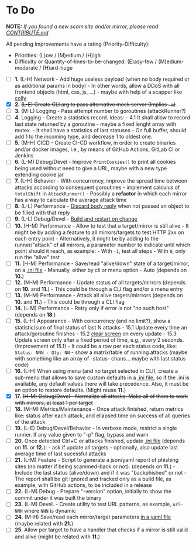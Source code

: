 # To Do

**NOTE:** _If you found a new scam site and/or mirror, please read [CONTRIBUTE.md](CONTRIBUTE.md)_

All pending improvements have a rating (Priority-Difficulty):
- Priorities: (L)ow / (M)edium / (H)igh
- Difficulty or Quantity-of-lines-to-be-changed: (E)asy-few / (M)edium-moderate / (H)ard-huge

- [ ] **1.** (L-H) Network - Add huge useless payload (when no body required or as additional params in body) - In other words, allow a DDoS with all frontend objects (html, css, js, ...) - maybe with help of a scapper like [colly](https://github.com/gocolly/colly)
- [x] **2.** ~~(L-E) Create CLI arg to pass alternative mock server (Implies `-m`)~~
- [ ] **3.** (M-L) Logging - Pass attempt number to goroutines (attackRunner?)
- [ ] **4.** Logging - Create a statistics record. Ideas:
      - 4.1 It shall allow to record last state returned by a goroutine
      - maybe a fixed lenght array with mutex.
      - It shall have a statistics of last statuses
      - On full buffer, should add 1 to the incoming type, and decrease 1 to oldest one.
- [ ] **5.** (M-H) CICD - Create CI-CD workflow, in order to create binaries and/or docker images, i.e., by means of GitHub Actions, GitLab CI or Jenkins
- [ ] **6.** (L-M) Debug/Devel - Improve `PrintCookies()` to print all cookies being used without need to give a URL, maybe with a new type extending cookie jar
- [ ] **7.** (L-H) Behavior - With concurrency, improve the spread time between attacks according to consequent goroutines
      - implement calculus of `totalShift` in `AttackRunner()`
      - Possibly a **refactor** in which each mirror has a way to calculate the average attack time
- [ ] **8.** (L-L) Performance - [Discard body reply](https://www.google.com/search?q=golang+http+client+%22discard+OR+drop%22+reply+body) when not passed an object to be filled with that reply
- [ ] **9.** (L-L) Debug/Devel - [Build and restart on change](https://www.reddit.com/r/golang/comments/6yap3o/how_do_you_rebuildrestart_your_app_on_file_changes/)
- [ ] **10.** (H-M) Performance - Allow to test that a target/mirror is still alive
      - It might be by adding a feature to all mirrors/targets to test HTTP 2xx on each entry point
      - Alternatively, it might be by adding to the runner/"attack" of all mirrors, a parameter number to indicate until which point should it reach, as example:
        - With `-1`, test all steps
        - With `0`, only run the "alive" test
- [ ] **11.** (H-M) Performance - Save/read "alive/down" state of a target/mirror, on a [.ini file](https://ini.unknwon.io/docs/intro/getting_started)
      - Manually, either by cli or menu option
      - Auto (depends on **10.**)
- [ ] **12.** (M-M) Performance - Update status of all targets/mirrors (depends on **10.** and **11.**)
      - This could be through a CLI flag and/or a menu entry
- [ ] **13.** (M-M) Performance - Attack all alive targets/mirrrors (depends on **10.** and **11.**)
      - This could be through a CLI flag
- [ ] **14.** (L-M) Performance - Retry only if error is not "no such host" (depends on **18.**)
- [ ] **15.** (L-H) Appearance - With concurrency (and no limit?), show a statistic/sum of final status of last N attacks
      - 15.1 Update every time an attack/goroutine finishes
      - 15.2 [clear screen](https://stackoverflow.com/questions/22891644/how-can-i-clear-the-terminal-screen-in-go) on every update
      - 15.3 Update screen only after a fixed period of time, e.g., every 2 seconds. (Improvement of 15.1)
      - It could be a row per each status code, like: `Status: NNN - Qty: NN`
      - show a matrix/table of running attacks (maybe with something like an array of -status- chans... maybe with last status code)
- [ ] **16.** (L-H) When using menu (and no target selected in CLI), create a sub-menu that allows to save custom defaults in a [.ini file](https://ini.unknwon.io/docs/intro/getting_started), so if the .ini is available, any default values there will take precedence. Also, it must be an option to restore defaults. (Might reuse **11.**)
- [x] **17.** ~~(H-M) Debug/Devel - Normalize all attacks: Make all of them to work with mirrors, at least 1 per target~~
- [ ] **18.** (M-M) Metrics/Maintenance - Once attack finished, return metrics like: status after each attack, and ellapsed time on success of all queries of the attack
- [ ] **19.** (L-E) Debug/Devel/Behavior - In verbose mode, restrict a single runner. If any value given to "-p" flag, bypass and warn
- [ ] **20.** Once detected Ctrl+C or attacks finished, update [.ini file](https://ini.unknwon.io/docs/intro/getting_started) (depends on **11.** or **12.**):
      - ask if update all targets
      - optionally, also update last average time of last sucessful attacks
- [ ] **21.** (L-M) Feature - Script to generate a json/yaml report of phishing sites (no matter if being scammed-back or not). (depends on **11.**)
      - Include the last status (alive/down) and if it was "backphished" or not
      - The report shall be git ignored and tracked only as a build file, as example, with GitHub actions, to be included in a release
- [ ] **22.** (L-M) Debug - Prepare "-version" option, initially to show the commit under it was built the binary
- [ ] **23.** (L-M) Devel. - Create utility to test URL patterns, as example, `url-NNN` where `NNN` is dynamic
- [ ] **24.** (M-H) Save/read each mirror/target parameters [in a yaml file](https://medium.com/better-programming/parsing-and-creating-yaml-in-go-crash-course-2ec10b7db850) (maybe related with **21.**)
- [ ] **25.** Allow per target to have a handler that checks if a mirror is still valid and alive (might be related with **11.**)
